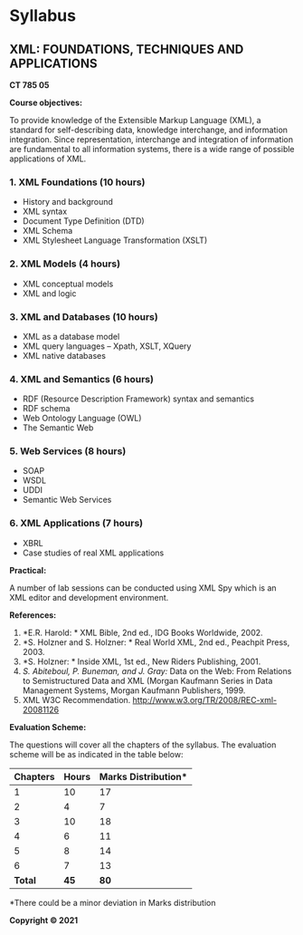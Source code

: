 # Syllabus

## XML: FOUNDATIONS, TECHNIQUES AND APPLICATIONS
**CT 785 05**

**Course objectives:**

To provide knowledge of the Extensible Markup Language (XML), a standard for self-describing data, knowledge interchange, and information integration. Since representation, interchange and integration of information are fundamental to all information systems, there is a wide range of possible applications of XML.

### 1. XML Foundations (10 hours)
* History and background
* XML syntax
* Document Type Definition (DTD)
* XML Schema
* XML Stylesheet Language Transformation (XSLT)

### 2. XML Models (4 hours)
* XML conceptual models
* XML and logic

### 3. XML and Databases (10 hours)
* XML as a database model
* XML query languages – Xpath, XSLT, XQuery
* XML native databases

### 4. XML and Semantics (6 hours)
* RDF (Resource Description Framework) syntax and semantics
* RDF schema
* Web Ontology Language (OWL)
* The Semantic Web

### 5. Web Services (8 hours)
* SOAP
* WSDL
* UDDI
* Semantic Web Services

### 6. XML Applications (7 hours)
* XBRL
* Case studies of real XML applications

**Practical:**

A number of lab sessions can be conducted using XML Spy which is an XML editor and development environment.

**References:**

1. *E.R. Harold: * XML Bible, 2nd ed., IDG Books Worldwide, 2002.
2. *S. Holzner and S. Holzner: * Real World XML, 2nd ed., Peachpit Press, 2003.
3. *S. Holzner: * Inside XML, 1st ed., New Riders Publishing, 2001.
4. *S. Abiteboul, P. Buneman, and J. Gray:* Data on the Web: From Relations to Semistructured Data and XML (Morgan Kaufmann Series in Data Management Systems, Morgan Kaufmann Publishers, 1999.
5. XML W3C Recommendation. http://www.w3.org/TR/2008/REC-xml-20081126

**Evaluation Scheme:**

The questions will cover all the chapters of the syllabus. The evaluation scheme will be as indicated in the table below:

| Chapters | Hours | Marks Distribution* |
|---|---|---|
| 1 | 10 | 17 |
| 2 | 4 | 7 |
| 3 | 10 | 18 |
| 4 | 6 | 11 |
| 5 | 8 | 14 |
| 6 | 7 | 13 |
| **Total** | **45** | **80** |

*There could be a minor deviation in Marks distribution

**Copyright &copy; 2021** 
